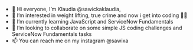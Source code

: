 - 👋 Hi everyone, I’m Klaudia @sawickaklaudia,
- 👀 I’m interested in weight lifting, true crime and now i get into coding 👩‍💻
- 🌱 I’m currently learning JavaScript and ServiceNow Fundamentals
- 💞️ I’m looking to collaborate on some simple JS coding challenges and ServiceNow Fundamentals tasks
- 📫 You can reach me on my instagram @sawixa

<!---
sawickaklaudia/sawickaklaudia is a ✨ special ✨ repository because its `README.md` (this file) appears on your GitHub profile.
You can click the Preview link to take a look at your changes.
--->
